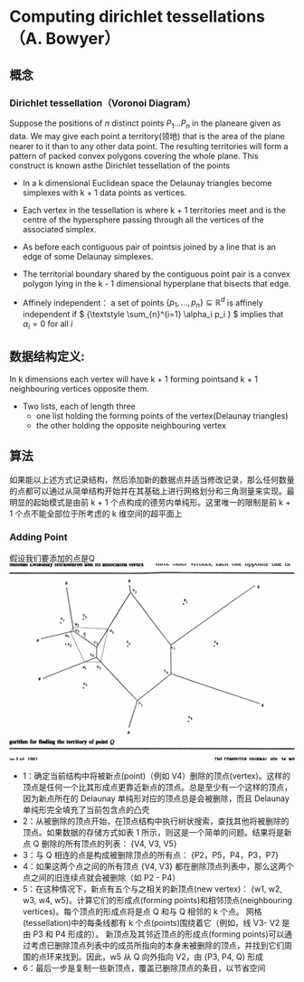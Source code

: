
# Computing dirichlet tessellations （A. Bowyer）

## 概念

### Dirichlet tessellation（Voronoi Diagram）
Suppose the positions of $n$ distinct points $P_1 ... P_n$ in the planeare given as data. We may give each point a territory(领地) that is the area of the plane nearer to it than to any other data point. The resulting territories will form a pattern of packed convex polygons covering the whole plane. This construct is known asthe Dirichlet tessellation of the points

* In a k dimensional Euclidean space the Delaunay triangles become simplexes with k + 1 data points as vertices. 
* Each vertex in the tessellation is where k + 1 territories meet and is the centre of the hypersphere passing through all the vertices of the associated simplex. 
* As before each contiguous pair of pointsis joined by a line that is an edge of some Delaunay simplexes.
* The territorial boundary shared by the contiguous point pair is a convex polygon lying in the k - 1 dimensional hyperplane that bisects that edge.

* Affinely independent： a set of points $\left \{p_1,...,p_n  \right \} \subseteq  \mathbb{R}^d$ is affinely independent if $ {\textstyle \sum_{n}^{i=1} \alpha_i p_i } $ implies that $\alpha_i = 0$ for all $i$

## 数据结构定义:
In k dimensions each vertex will have k + 1 forming pointsand k + 1 neighbouring vertices opposite them.
* Two lists, each of length three
    * one list holding the forming points of the vertex(Delaunay triangles)
    * the other holding the opposite neighbouring vertex

## 算法
如果能以上述方式记录结构，然后添加新的数据点并适当修改记录，那么任何数量的点都可以通过从简单结构开始并在其基础上进行网格划分和三角测量来实现。最明显的起始模式是由前 k + 1 个点构成的德劳内单纯形。这里唯一的限制是前 k + 1 个点不能全部位于所考虑的 k 维空间的超平面上
### Adding Point
假设我们要添加的点是Q
![Alt text](image/Bowyer.png)
* 1：确定当前结构中将被新点(point)（例如 V4）删除的顶点(vertex)。这样的顶点是任何一个比其形成点更靠近新点的顶点。总是至少有一个这样的顶点，因为新点所在的 Delaunay 单纯形对应的顶点总是会被删除，而且 Delaunay 单纯形完全填充了当前包含点的凸壳
* 2：从被删除的顶点开始，在顶点结构中执行树状搜索，查找其他将被删除的顶点。如果数据的存储方式如表 1 所示，则这是一个简单的问题。结果将是新点 Q 删除的所有顶点的列表： {V4, V3, V5}
* 3：与 Q 相连的点是构成被删除顶点的所有点： {P2，P5，P4，P3，P7}
* 4：如果这两个点之间的所有顶点 {V4, V3} 都在删除顶点列表中，那么这两个点之间的旧连续点就会被删除（如 P2 - P4）
* 5：在这种情况下，新点有五个与之相关的新顶点(new vertex)： {w1, w2, w3, w4, w5}。计算它们的形成点(forming points)和相邻顶点(neighbouring vertices)。每个顶点的形成点将是点 Q 和与 Q 相邻的 k 个点。
网格(tessellation)中的每条线都有 k 个点(points)围绕着它（例如，线 V3- V2 是由 P3 和 P4 形成的）。
新顶点及其邻近顶点的形成点(forming points)可以通过考虑已删除顶点列表中的成员所指向的本身未被删除的顶点，并找到它们周围的点环来找到。因此，w5 从 Q 向外指向 V2，由 {P3, P4, Q) 形成
* 6：最后一步是复制一些新顶点，覆盖已删除顶点的条目，以节省空间